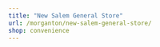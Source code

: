 ```yaml
---
title: "New Salem General Store"
url: /morganton/new-salem-general-store/
shop: convenience
---
```

